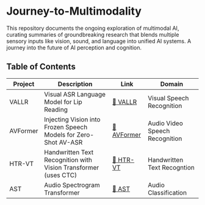 # Journey-to-Multimodality
This repository documents the ongoing exploration of multimodal AI, curating summaries of groundbreaking research that blends multiple sensory inputs like vision, sound, and language into unified AI systems. A journey into the future of AI perception and cognition.

## Table of Contents

| Project | Description | Link | Domain |
|---------|-------------|------|--------|
| VALLR | Visual ASR Language Model for Lip Reading | [📁 VALLR](./VALLR/) | Visual Speech Recognition |
| AVFormer | Injecting Vision into Frozen Speech Models for Zero-Shot AV-ASR | [📁 AVFormer](./AVFormer/) | Audio Video Speech Recognition | 
| HTR-VT | Handwritten Text Recognition with Vision Transformer (uses CTC) | [📁 HTR-VT](./HTR-VT/) | Handwritten Text Recogntion | 
| AST | Audio Spectrogram Transformer| [📁 AST](./AST/) | Audio Classification | 
